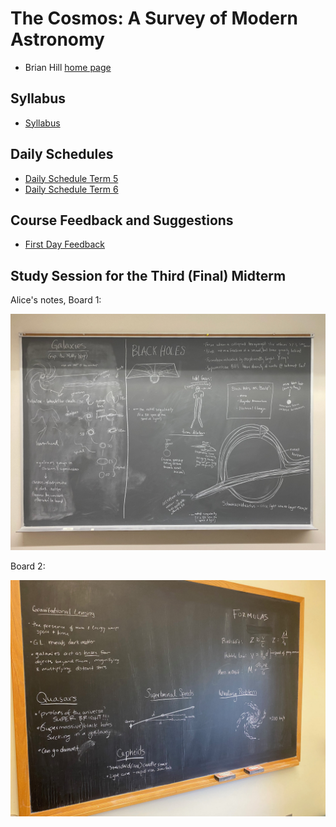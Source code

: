 # The Cosmos: A Survey of Modern Astronomy

* Brian Hill [home page](/)

## Syllabus

* [Syllabus](./AstronomySyllabus.pdf)

## Daily Schedules

* [Daily Schedule Term 5](./daily_schedule_term_5.html)
* [Daily Schedule Term 6](./daily_schedule_term_6.html)

## Course Feedback and Suggestions

* [First Day Feedback](./first_day_feedback.html)

## Study Session for the Third (Final) Midterm

Alice's notes, Board 1:

![Board 1](./photos/Board1.jpeg)

Board 2:

![Board 2](./photos/Board2.jpeg)
